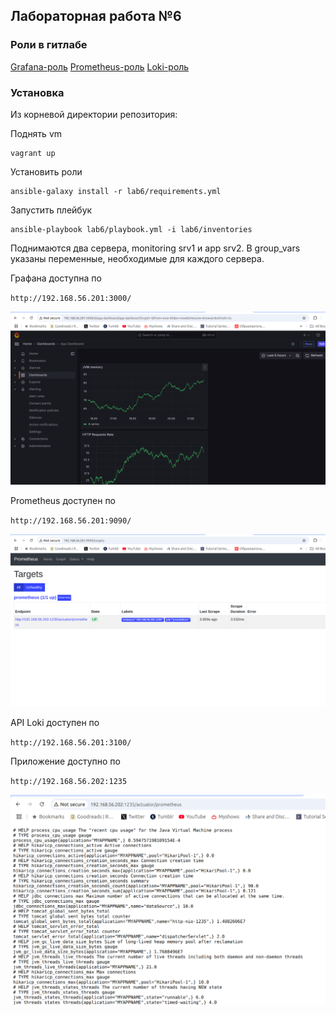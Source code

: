 ## Лабораторная работа №6

### Роли в гитлабе
[Grafana-роль](https://gitlab.com/yeklalex-k/ansible-roles/ansible-role-grafana)
[Prometheus-роль](https://gitlab.com/yeklalex-k/ansible-roles/ansible-role-prometheus)
[Loki-роль](https://gitlab.com/yeklalex-k/ansible-roles/ansible-role-loki)

### Установка

Из корневой директории репозитория:

Поднять vm
```
vagrant up
```
Установить роли

```
ansible-galaxy install -r lab6/requirements.yml
```

Запустить плейбук

```
ansible-playbook lab6/playbook.yml -i lab6/inventories 
```


Поднимаются два сервера, monitoring srv1 и app srv2. В group_vars указаны переменные, необходимые для каждого сервера.

Графана доступна по

`http://192.168.56.201:3000/`

![Grafana](assets/grafana.png)

Prometheus доступен по

`http://192.168.56.201:9090/`

![Prometheus](assets/prometheus.png)

API Loki доступен по

`http://192.168.56.201:3100/`

Приложение доступно по

`http://192.168.56.202:1235`

![App](assets/app.png)
